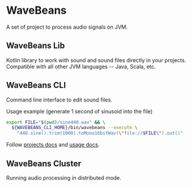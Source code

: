 # WaveBeans

A set of project to process audio signals on JVM.

## WaveBeans Lib

Kotlin library to work with sound and sound files directly in your projects. Compatible with all other JVM languages -- Java, Scala, etc.

## WaveBeans CLI

Command line interface to edit sound files.

Usage example (generate 1 second of sinusoid into the file)

```bash
export FILE="$(pwd)/sine440.wav" && \
  ${WAVEBEANS_CLI_HOME}/bin/wavebeans --execute \
    "440.sine().trim(1000).toMono16bitWav(\"file://$FILE\").out()"
```

Follow [projects docs](cli/readme.md) and [usage docs](cli/docs/readme.md).


## WaveBeans Cluster

Running audio processing in distributed mode.